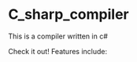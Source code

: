 # C_sharp_compiler

This is a compiler written in c#

Check it out! Features include:

<To be completed>